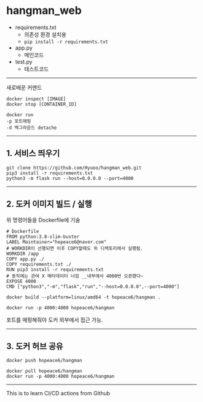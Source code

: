 # hangman_web

- requirements.txt
  - 의존성 환경 설치용
  - ```pip install -r requirements.txt```
- app.py
  - 메인코드
- test.py
  - 테스트코드

- - -

새로배운 커맨드
```
docker inspect [IMAGE]
docker stop [CONTAINER_ID]
```
```
docker run
-p 포트매핑
-d 백그라운드 detache
```

- - -

## 1. 서비스 띄우기
```
git clone https://github.com/Hyuoo/hangman_web.git
pip3 install -r requirements.txt
python3 -m flask run --host=0.0.0.0 --port=4000
```

- - -

## 2. 도커 이미지 빌드 / 실행   
  위 명령어들을 Dockerfile에 기술
```
# Dockerfile
FROM python:3.8-slim-buster
LABEL Maintainer="hopeace6@naver.com"
# WORKDIR이 선행되면 이후 COPY할때도 위 디렉토리에서 실행됨.
WORKDIR /app
COPY app.py ./
COPY requirements.txt ./
RUN pip3 install -r requirements.txt
# 동작에는 관여 X 메타데이터 너낌 __내부에서 4000번 오픈했다~
EXPOSE 4000
CMD ["python3","-m","flask","run","--host=0.0.0.0",--port=4000"]
```
```
docker build --platform=linux/amd64 -t hopeace6/hangman .
```
```
docker run -p 4000:4000 hopeace6/hangman
```
포트를 매핑해줘야 도커 외부에서 접근 가능.

- - - 

## 3. 도커 허브 공유
```
docker push hopeace6/hangman
```
```
docker pull hopeace6/hangman
docker run -p 4000:4000 hopeace6/hangman
```

- - -

This is to learn CI/CD actions from Github
